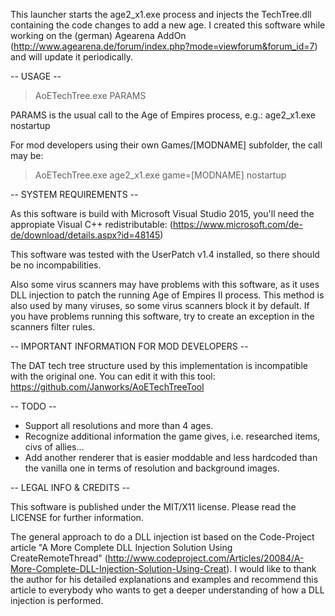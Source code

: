 This launcher starts the age2_x1.exe process and injects the TechTree.dll containing the code changes to add a new age.
I created this software while working on the (german) Agearena AddOn (http://www.agearena.de/forum/index.php?mode=viewforum&forum_id=7) and will update it periodically.


-- USAGE --

> AoETechTree.exe PARAMS

PARAMS is the usual call to the Age of Empires process, e.g.: age2_x1.exe nostartup

For mod developers using their own Games/[MODNAME] subfolder, the call may be: 
> AoETechTree.exe age2_x1.exe game=[MODNAME] nostartup


-- SYSTEM REQUIREMENTS --

As this software is build with Microsoft Visual Studio 2015, you'll need the appropiate Visual C++ redistributable: (https://www.microsoft.com/de-de/download/details.aspx?id=48145)

This software was tested with the UserPatch v1.4 installed, so there should be no incompabilities.

Also some virus scanners may have problems with this software, as it uses DLL injection to patch the running Age of Empires II process. This method is also used by many viruses, so some virus scanners block it by default. If you have problems running this software, try to create an exception in the scanners filter rules.


-- IMPORTANT INFORMATION FOR MOD DEVELOPERS --

The DAT tech tree structure used by this implementation is incompatible with the original one.
You can edit it with this tool: https://github.com/Janworks/AoETechTreeTool


-- TODO --

* Support all resolutions and more than 4 ages.
* Recognize additional information the game gives, i.e. researched items, civs of allies...
* Add another renderer that is easier moddable and less hardcoded than the vanilla one in terms of resolution and background images.


-- LEGAL INFO & CREDITS --

This software is published under the MIT/X11 license. Please read the LICENSE for further information.

The general approach to do a DLL injection ist based on the Code-Project article "A More Complete DLL Injection Solution Using CreateRemoteThread" (http://www.codeproject.com/Articles/20084/A-More-Complete-DLL-Injection-Solution-Using-Creat).
I would like to thank the author for his detailed explanations and examples and recommend this article to everybody who wants to get a deeper understanding of how a DLL injection is performed.